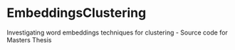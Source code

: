 # EmbeddingsClustering
Investigating word embeddings techniques for clustering - Source code for Masters Thesis
